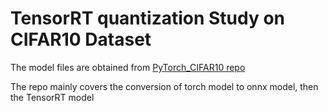 # TensorRT quantization Study on CIFAR10 Dataset

The model files are obtained from [PyTorch_CIFAR10 repo](https://github.com/huyvnphan/PyTorch_CIFAR10)

The repo mainly covers the conversion of torch model to onnx model, then the TensorRT model